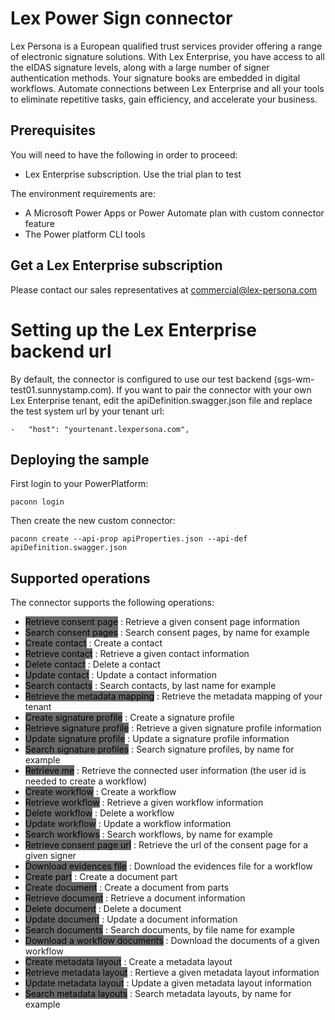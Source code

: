 # Lex Power Sign connector

Lex Persona is a European qualified trust services provider offering a range of electronic signature solutions. With Lex Enterprise, you have access to all the eIDAS signature levels, along with a large number of signer authentication methods. Your signature books are embedded in digital workflows. Automate connections between Lex Enterprise and all your tools to eliminate repetitive tasks, gain efficiency, and accelerate your business.

## Prerequisites

You will need to have the following in order to proceed:

- Lex Enterprise subscription. Use the trial plan to test

The environment requirements are:

- A Microsoft Power Apps or Power Automate plan with custom connector feature
- The Power platform CLI tools

## Get a Lex Enterprise subscription

Please contact our sales representatives at commercial@lex-persona.com

# Setting up the Lex Enterprise backend url

By default, the connector is configured to use our test backend (sgs-wm-test01.sunnystamp.com). If you want to pair the connector with your own Lex Enterprise tenant, edit the apiDefinition.swagger.json file and replace the test system url by your tenant url:

    -   "host": "yourtenant.lexpersona.com",

## Deploying the sample

First login to your PowerPlatform:

    paconn login

Then create the new custom connector:

    paconn create --api-prop apiProperties.json --api-def apiDefinition.swagger.json

## Supported operations

The connector supports the following operations:

- <mark style="background-color: dimgray">Retrieve consent page</mark> : Retrieve a given consent page information
- <mark style="background-color: dimgray">Search consent pages</mark> : Search consent pages, by name for example
- <mark style="background-color: dimgray">Create contact</mark> : Create a contact
- <mark style="background-color: dimgray">Retrieve contact</mark> : Retrieve a given contact information
- <mark style="background-color: dimgray">Delete contact</mark> : Delete a contact
- <mark style="background-color: dimgray">Update contact</mark> : Update a contact information
- <mark style="background-color: dimgray">Search contacts</mark> : Search contacts, by last name for example
- <mark style="background-color: dimgray">Retrieve the metadata mapping</mark> : Retrieve the metadata mapping of your tenant
- <mark style="background-color: dimgray">Create signature profile</mark> : Create a signature profile
- <mark style="background-color: dimgray">Retrieve signature profile</mark> : Retrieve a given signature profile information
- <mark style="background-color: dimgray">Update signature profile</mark> : Update a signature profile information
- <mark style="background-color: dimgray">Search signature profiles</mark> : Search signature profiles, by name for example
- <mark style="background-color: dimgray">Retrieve me</mark> : Retrieve the connected user information (the user id is needed to create a workflow)
- <mark style="background-color: dimgray">Create workflow</mark> : Create a workflow
- <mark style="background-color: dimgray">Retrieve workflow</mark> : Retrieve a given workflow information
- <mark style="background-color: dimgray">Delete workflow</mark> : Delete a workflow
- <mark style="background-color: dimgray">Update workflow</mark> : Update a workflow information
- <mark style="background-color: dimgray">Search workflows</mark> : Search workflows, by name for example
- <mark style="background-color: dimgray">Retrieve consent page url</mark> : Retrieve the url of the consent page for a given signer
- <mark style="background-color: dimgray">Download evidences file</mark> : Download the evidences file for a workflow
- <mark style="background-color: dimgray">Create part</mark> : Create a document part
- <mark style="background-color: dimgray">Create document</mark> : Create a document from parts
- <mark style="background-color: dimgray">Retrieve document</mark> : Retrieve a document information
- <mark style="background-color: dimgray">Delete document</mark> : Delete a document
- <mark style="background-color: dimgray">Update document</mark> : Update a document information
- <mark style="background-color: dimgray">Search documents</mark> : Search documents, by file name for example
- <mark style="background-color: dimgray">Download a workflow documents</mark> : Download the documents of a given workflow
- <mark style="background-color: dimgray">Create metadata layout</mark> : Create a metadata layout
- <mark style="background-color: dimgray">Retrieve metadata layout</mark> : Rertieve a given metadata layout information
- <mark style="background-color: dimgray">Update metadata layout</mark> : Update a given metadata layout information
- <mark style="background-color: dimgray">Search metadata layouts</mark> : Search metadata layouts, by name for example









